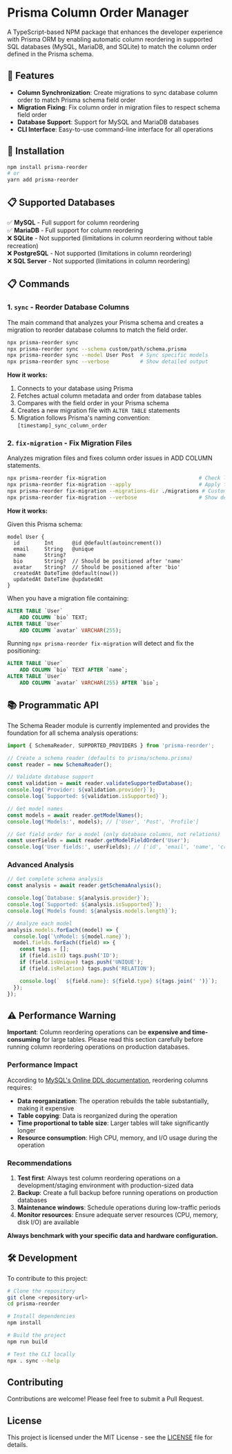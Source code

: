 # Prisma Column Order Manager

A TypeScript-based NPM package that enhances the developer experience with Prisma ORM by enabling automatic column
reordering in supported SQL databases (MySQL, MariaDB, and SQLite) to match the column order defined in the Prisma
schema.

## 🎯 Features

- **Column Synchronization**: Create migrations to sync database column order to match Prisma schema field order
- **Migration Fixing**: Fix column order in migration files to respect schema field order
- **Database Support**: Support for MySQL and MariaDB databases
- **CLI Interface**: Easy-to-use command-line interface for all operations

## 🚀 Installation

```bash
npm install prisma-reorder
# or
yarn add prisma-reorder
```

## 📋 Supported Databases

✅ **MySQL** - Full support for column reordering  
✅ **MariaDB** - Full support for column reordering  
❌ **SQLite** - Not supported (limitations in column reordering without table recreation)  
❌ **PostgreSQL** - Not supported (limitations in column reordering)  
❌ **SQL Server** - Not supported (limitations in column reordering)

## 📋 Commands

### 1. `sync` - Reorder Database Columns

The main command that analyzes your Prisma schema and creates a migration to reorder database columns to match the field
order.

```bash
npx prisma-reorder sync
npx prisma-reorder sync --schema custom/path/schema.prisma
npx prisma-reorder sync --model User Post  # Sync specific models
npx prisma-reorder sync --verbose          # Show detailed output
```

**How it works:**

1. Connects to your database using Prisma
2. Fetches actual column metadata and order from database tables
3. Compares with the field order in your Prisma schema
4. Creates a new migration file with `ALTER TABLE` statements
5. Migration follows Prisma's naming convention: `[timestamp]_sync_column_order`

### 2. `fix-migration` - Fix Migration Files

Analyzes migration files and fixes column order issues in ADD COLUMN statements.

```bash
npx prisma-reorder fix-migration                              # Check latest migration for column order issues
npx prisma-reorder fix-migration --apply                      # Apply fixes directly to migration file
npx prisma-reorder fix-migration --migrations-dir ./migrations # Custom migrations directory
npx prisma-reorder fix-migration --verbose                    # Show detailed output
```

**How it works:**

Given this Prisma schema:

```prisma
model User {
  id        Int      @id @default(autoincrement())
  email     String   @unique
  name      String?
  bio       String?  // Should be positioned after 'name'
  avatar    String?  // Should be positioned after 'bio'
  createdAt DateTime @default(now())
  updatedAt DateTime @updatedAt
}
```

When you have a migration file containing:

```sql
ALTER TABLE `User`
    ADD COLUMN `bio` TEXT;
ALTER TABLE `User`
    ADD COLUMN `avatar` VARCHAR(255);
```

Running `npx prisma-reorder fix-migration` will detect and fix the positioning:

```sql
ALTER TABLE `User`
    ADD COLUMN `bio` TEXT AFTER `name`;
ALTER TABLE `User`
    ADD COLUMN `avatar` VARCHAR(255) AFTER `bio`;
```

## 📚 Programmatic API

The Schema Reader module is currently implemented and provides the foundation for all schema analysis operations:

```typescript
import { SchemaReader, SUPPORTED_PROVIDERS } from 'prisma-reorder';

// Create a schema reader (defaults to prisma/schema.prisma)
const reader = new SchemaReader();

// Validate database support
const validation = await reader.validateSupportedDatabase();
console.log(`Provider: ${validation.provider}`);
console.log(`Supported: ${validation.isSupported}`);

// Get model names
const models = await reader.getModelNames();
console.log('Models:', models); // ['User', 'Post', 'Profile']

// Get field order for a model (only database columns, not relations)
const userFields = await reader.getModelFieldOrder('User');
console.log('User fields:', userFields); // ['id', 'email', 'name', 'createdAt']
```

### Advanced Analysis

```typescript
// Get complete schema analysis
const analysis = await reader.getSchemaAnalysis();

console.log(`Database: ${analysis.provider}`);
console.log(`Supported: ${analysis.isSupported}`);
console.log(`Models found: ${analysis.models.length}`);

// Analyze each model
analysis.models.forEach((model) => {
  console.log(`\nModel: ${model.name}`);
  model.fields.forEach((field) => {
    const tags = [];
    if (field.isId) tags.push('ID');
    if (field.isUnique) tags.push('UNIQUE');
    if (field.isRelation) tags.push('RELATION');

    console.log(`  ${field.name}: ${field.type} ${tags.join(' ')}`);
  });
});
```

## ⚠️ Performance Warning

**Important**: Column reordering operations can be **expensive and time-consuming** for large tables. Please read this
section carefully before running column reordering operations on production databases.

### Performance Impact

According
to [MySQL's Online DDL documentation](https://dev.mysql.com/doc/refman/8.4/en/innodb-online-ddl-operations.html),
reordering columns requires:

- **Data reorganization**: The operation rebuilds the table substantially, making it expensive
- **Table copying**: Data is reorganized during the operation
- **Time proportional to table size**: Larger tables will take significantly longer
- **Resource consumption**: High CPU, memory, and I/O usage during the operation

### Recommendations

1. **Test first**: Always test column reordering operations on a development/staging environment with production-sized
   data
2. **Backup**: Create a full backup before running operations on production databases
3. **Maintenance windows**: Schedule operations during low-traffic periods
4. **Monitor resources**: Ensure adequate server resources (CPU, memory, disk I/O) are available

**Always benchmark with your specific data and hardware configuration.**

## 🛠️ Development

To contribute to this project:

```bash
# Clone the repository
git clone <repository-url>
cd prisma-reorder

# Install dependencies
npm install

# Build the project
npm run build

# Test the CLI locally
npx . sync --help
```

## Contributing

Contributions are welcome! Please feel free to submit a Pull Request.

## License

This project is licensed under the MIT License - see the [LICENSE](LICENSE) file for details.
